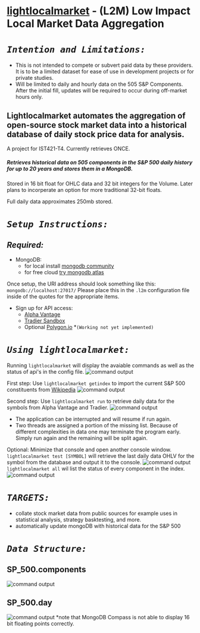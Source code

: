 # [lightlocalmarket](https://github.com/plihelix/l2m) - (L2M) Low Impact Local Market Data Aggregation
# *`Intention and Limitations:`*
* This is not intended to compete or subvert paid data by these providers. It is to be a limited dataset for ease of use in development projects or for private studies.
* Will be limited to daily and hourly data on the 505 S&P Components. After the initial fill, updates will be required to occur during off-market hours only.

## Lightlocalmarket automates the aggregation of open-source stock market data into a historical database of daily stock price data for analysis.

A project for IST421-T4. 
Currently retrieves ONCE.

##### Retrieves historical data on 505 components in the S&P 500 daily history for up to 20 years and stores them in a MongoDB. 
Stored in 16 bit float for OHLC data and 32 bit integers for the Volume. Later plans to incorperate an option for more traditional 32-bit floats.

Full daily data approximates 250mb stored.
# *`Setup Instructions:`*
## *Required:*
* MongoDB:
	* for local install [mongodb community](https://www.mongodb.com/try/download/community)
	* for free cloud [try mongodb atlas](https://www.mongodb.com/try)

Once setup, the URI address should look something like this: `mongodb://localhost:27017/`
Please place this in the `.l2m` configuration file inside of the quotes for the appropriate items.
* Sign up for API access:
	* [Alpha Vantage](https://www.alphavantage.co/support/#api-key) 
	* [Tradier Sandbox](https://developer.tradier.com/user/sign_up)
	* Optional [Polygon.io](https://polygon.io/) *`(Working not yet implemented)`

# *`Using lightlocalmarket:`*
Running `lightlocalmarket` will display the avaiable commands as well as the status of api's in the config file.
![command output](https://github.com/plihelix/l2m/assets/BasicRun.png)

First step: Use `lightlocalmarket getindex` to import the current S&P 500 constituents from [Wikipedia](https://en.wikipedia.org/wiki/List_of_S%26P_500_companies)
![command output](https://github.com/plihelix/l2m/assets/getindex.png)

Second step: Use `lightlocalmarket run` to retrieve daily data for the symbols from Alpha Vantage and Tradier.
![command output](https://github.com/plihelix/l2m/assets/Initial_Run.png)
* The application can be interrupted and will resume if run again.
* Two threads are assigned a portion of the missing list. Because of different complexities in data one may terminate the program early. Simply run again and the remaining will be split again.

Optional: Minimize that console and open another console window.
`lightlocalmarket test [SYMBOL]` will retrieve the last daily data OHLV for the symbol from the database and output it to the console. 
![command output](https://github.com/plihelix/l2m/assets/dataretrieval_test.png)
`lightlocalmarket all` wil list the status of every component in the index.
![command output](https://github.com/plihelix/l2m/assets/all_downloadinprogress.png)
# *`TARGETS:`*
* collate stock market data from public sources for example uses in statistical analysis, strategy basktesting, and more.
* automatically update mongoDB with historical data for the S&P 500
# *`Data Structure:`*
## SP_500.components
![command output](https://github.com/plihelix/l2m/assets/components_datastructure.png)

## SP_500.day
![command output](https://github.com/plihelix/l2m/assets/day_datastructure.png)
*note that MongoDB Compass is not able to display 16 bit floating points correctly. 
